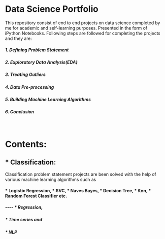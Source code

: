 # Data Science Portfolio
This repository consist of end to end projects on data science completed by me for academic and self-learning purposes. Presented in the form of iPython Notebooks. Following steps are followed for completing the projects and they are:
##### 1. Defining Problem Statement
##### 2. Exploratory Data Analysis(EDA) 
##### 3. Treating Outliers
##### 4. Data Pre-processing
##### 5. Building Machine Learning Algorithms 
##### 6. Conclusion
&nbsp;
&nbsp;
# Contents:
## * Classification:
Classification problem statement projects are been solved with the help of various machine learning algorithms such as
#### * Logistic Regression, * SVC, * Naves Bayes, * Decision Tree, * Knn, * Random Forest Classifier etc.
##### ---- * Regression,
##### * Time series and 
##### * NLP
